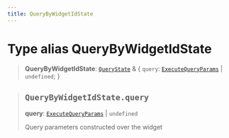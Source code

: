 ```yaml
---
title: QueryByWidgetIdState
---
```


# Type alias QueryByWidgetIdState

> **QueryByWidgetIdState**: [`QueryState`](type-alias.QueryState.md) & \{
  `query`: [`ExecuteQueryParams`](../interfaces/interface.ExecuteQueryParams.md) \| `undefined`;
 }

> ## `QueryByWidgetIdState.query`
>
> **query**: [`ExecuteQueryParams`](../interfaces/interface.ExecuteQueryParams.md) \| `undefined`
>
> Query parameters constructed over the widget
>
>
